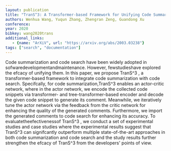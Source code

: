 ```yaml
---
layout: publication
title: "TranS^3: A Transformer-based Framework for Unifying Code Summarization and Code Search"
authors: Wenhua Wang, Yuqun Zhang, Zhengran Zeng, Guandong Xu
conference:
year: 2020
bibkey: wang2020trans
additional_links:
   - {name: "ArXiV", url: "https://arxiv.org/abs/2003.03238"}
tags: ["search", "documentation"]
---
```

Code summarization and code search have been widely adopted in sofwaredevelopmentandmaintenance. However, fewstudieshave explored the efcacy of unifying them. In this paper, we propose TranS^3 , a transformer-based framework to integrate code summarization with code search. Specifcally, for code summarization,TranS^3 enables an actor-critic network, where in the actor network, we encode the collected code snippets via transformer- and tree-transformer-based encoder and decode the given code snippet to generate its comment. Meanwhile, we iteratively tune the actor network via the feedback from the critic network for enhancing the quality of the generated comments. Furthermore, we import the generated comments to code search for enhancing its accuracy. To evaluatetheefectivenessof TranS^3 , we conduct a set of experimental studies and case studies where the experimental results suggest that TranS^3 can signifcantly outperform multiple state-of-the-art approaches in both code summarization and code search and the study results further strengthen the efcacy of TranS^3 from the developers' points of view. 
